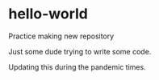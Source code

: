 # hello-world
Practice making new repository

Just some dude trying to write some code.

Updating this during the pandemic times.
